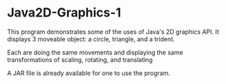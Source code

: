 # Java2D-Graphics-1

This program demonstrates some of the uses of Java's 2D graphics API.
It displays 3 moveable object: a circle, triangle, and a trident.

Each are doing the same movements and displaying the same transformations of scaling, rotating, and translating

A JAR file is already available for one to use the program.
